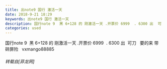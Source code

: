 ```yaml
---
title: 出note9 国行 激活一天
date: 2018-9-21 18:29
keywords: 出note9 国行 激活一天
description: 国行note 9  黑 6+128 的 刚激活一天 .开票价 6999  . 6300 出  可刀   要的来 带碎屏险   vxmango88885
categories: used
---
```

<td class="t_f" id="postmessage_1856875">

国行note 9  黑 6+128 的 刚激活一天 .开票价 6999  . 6300 出  可刀   要的来 带碎屏险   vxmango88885</td>
###### 转载自[菲龙网]
